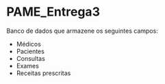  # PAME_Entrega3
  Banco de dados que armazene os seguintes campos:

- Médicos
- Pacientes
- Consultas
- Exames
- Receitas prescritas
